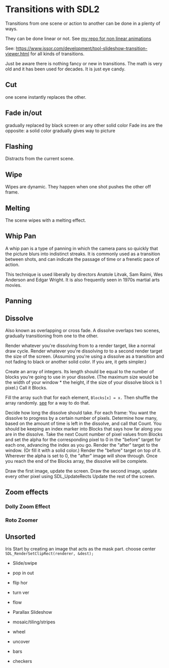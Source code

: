 # Transitions with SDL2

Transitions from one scene or action to another can be done in a plenty of ways.

They can be done linear or not. See [my repo for non linear animations](https://github.com/Acry/Non-Linear-Animations)

See: 
<https://www.jssor.com/development/tool-slideshow-transition-viewer.html> for all kinds of transitions.

Just be aware there is nothing fancy or new in transitions. The math is very old and it has been used for decades. It is just eye candy.

## Cut

one scene instantly replaces the other.

## Fade in/out

gradually replaced by black screen or any other solid color
Fade ins are the opposite: a solid color gradually gives way to picture

## Flashing

Distracts from the current scene.

## Wipe

Wipes are dynamic. They happen when one shot pushes the other off frame.

## Melting

The scene wipes with a melting effect.

## Whip Pan

A whip pan is a type of panning in which the camera pans so quickly that the picture blurs into indistinct streaks. It is commonly used as a transition between shots, and can indicate the passage of time or a frenetic pace of action.

This technique is used liberally by directors Anatole Litvak, Sam Raimi, Wes Anderson and Edgar Wright. It is also frequently seen in 1970s martial arts movies.

## Panning


## Dissolve

Also known as overlapping or cross fade. A dissolve overlaps two scenes, gradually transitioning from one to the other.

Render whatever you're dissolving from to a render target, like a normal draw cycle.
Render whatever you're dissolving *to* to a second render target the size of the screen. (Assuming you're using a dissolve as a transition and not fading to black or another solid color. If you are, it gets simpler.)

Create an array of integers. Its length should be equal to the number of blocks you're going to use in your dissolve. (The maximum size would be the width of your window * the height, if the size of your dissolve block is 1 pixel.) Call it Blocks. 

Fill the array such that for each element, `Blocks[x] = x.` Then shuffle the array randomly. [see](http://en.wikipedia.org/wiki/Fisher%E2%80%93Yates_shuffle) for a way to do that.

Decide how long the dissolve should take. For each frame:
You want the dissolve to progress by a certain number of pixels. Determine how many, based on the amount of time is left in the dissolve, and call that Count.
You should be keeping an index marker into Blocks that says how far along you are in the dissolve. Take the next Count number of pixel values from Blocks and set the alpha for the corresponding pixel to 0 in the "before" target for each one, advancing the index as you go.
Render the "after" target to the window. (Or fill it with a solid color.)
Render the "before" target on top of it. Wherever the alpha is set to 0, the "after" image will show through.
Once you reach the end of the Blocks array, the dissolve will be complete. 

Draw the first image, update the screen.
Draw the second image, update every other pixel using SDL_UpdateRects
Update the rest of the screen. 

## Zoom effects

### Dolly Zoom Effect

### Roto Zoomer

## Unsorted

Iris
Start by creating an image that acts as the mask part.
choose center  
`SDL_RenderSetClipRect(renderer, &dest);`


- Slide/swipe

- pop in out

- flip hor

- turn ver

- flow

- Parallax Slideshow

- mosaic/tiling/stripes

- wheel

- uncover

- bars

- checkers
